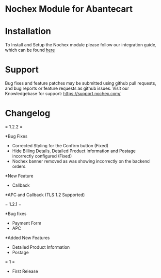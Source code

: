 Nochex Module for Abantecart
=====================

Installation
=====================
To Install and Setup the Nochex module please follow our integration guide, which can be found <A href="https://support.nochex.com/kb/faq.php?id=126">here</a>

Support
=====================
Bug fixes and feature patches may be submitted using github pull requests, and bug reports or feature requests as github issues.
Visit our Knowledgebase for support: https://support.nochex.com/ 

Changelog
=====================

= 1.2.2 =

*Bug Fixes

  - Corrected Styling for the Confirm button (Fixed)
  - Hide Billing Details, Detailed Product Information and Postage incorrectly configured (Fixed)
  - Nochex banner removed as was showing incorrectly on the backend orders. 

*New Feature

  - Callback 

*APC and Callback (TLS 1.2 Supported)

= 1.2.1 =

*Bug fixes 

  - Payment Form
  - APC
  
*Added New Features

  - Detailed Product Information
  - Postage 

= 1 =

* First Release
